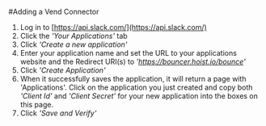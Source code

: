 #Adding a Vend Connector
1. Log in to [https://api.slack.com/](https://api.slack.com/)
2. Click the *'Your Applications'* tab
3. Click *'Create a new application'*
4. Enter your application name and set the URL to your applications website and the Redirect URI(s) to *'https://bouncer.hoist.io/bounce'*
5. Click *'Create Application'*
6. When it successfully saves the application, it will return a page with 'Applications'. Click on the application you just created and copy both *'Client Id'* and *'Client Secret'* for your new application into the boxes on this page.
7. Click *'Save and Verify'*